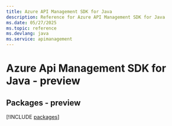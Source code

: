 ```yaml
---
title: Azure API Management SDK for Java
description: Reference for Azure API Management SDK for Java
ms.date: 05/27/2025
ms.topic: reference
ms.devlang: java
ms.service: apimanagement
---
```

# Azure Api Management SDK for Java - preview
## Packages - preview
[!INCLUDE [packages](api-management-index.md)]